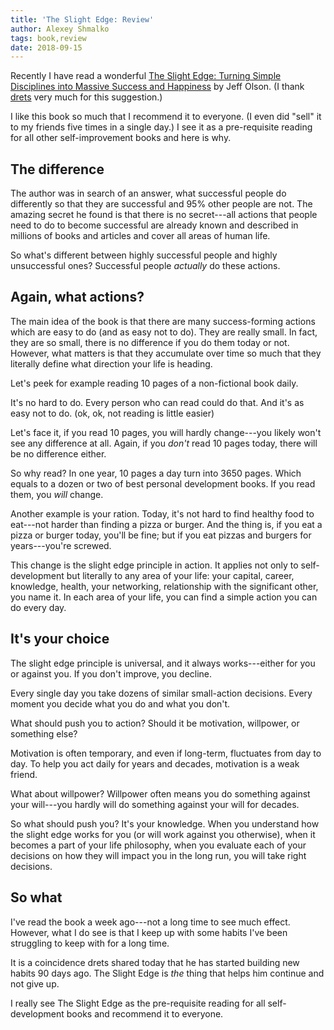 ```yaml
---
title: 'The Slight Edge: Review'
author: Alexey Shmalko
tags: book,review
date: 2018-09-15
---
```


Recently I have read a wonderful [The Slight Edge: Turning Simple Disciplines into Massive Success and Happiness][slight-edge-amazon] by Jeff Olson.
(I thank [drets][drets] very much for this suggestion.)

I like this book so much that I recommend it to everyone.
(I even did "sell" it to my friends five times in a single day.)
I see it as a pre-requisite reading for all other self-improvement books and here is why.

<!--more-->

## The difference

The author was in search of an answer, what successful people do differently so that they are successful and 95% other people are not.
The amazing secret he found is that there is no secret---all actions that people need to do to become successful are already known and described in millions of books and articles and cover all areas of human life.

So what's different between highly successful people and highly unsuccessful ones?
Successful people _actually_ do these actions.

## Again, what actions?

The main idea of the book is that there are many success-forming actions which are easy to do (and as easy not to do).
They are really small.
In fact, they are so small, there is no difference if you do them today or not.
However, what matters is that they accumulate over time so much that they literally define what direction your life is heading.

Let's peek for example reading 10 pages of a non-fictional book daily.

It's no hard to do. Every person who can read could do that.
And it's as easy not to do. (ok, ok, not reading is little easier)

Let's face it, if you read 10 pages, you will hardly change---you likely won't see any difference at all.
Again, if you _don't_ read 10 pages today, there will be no difference either.

So why read?
In one year, 10 pages a day turn into 3650 pages.
Which equals to a dozen or two of best personal development books.
If you read them, you _will_ change.

Another example is your ration.
Today, it's not hard to find healthy food to eat---not harder than finding a pizza or burger.
And the thing is, if you eat a pizza or burger today, you'll be fine; but if you eat pizzas and burgers for years---you're screwed.

This change is the slight edge principle in action.
It applies not only to self-development but literally to any area of your life: your capital, career, knowledge, health, your networking, relationship with the significant other, you name it.
In each area of your life, you can find a simple action you can do every day.

## It's your choice

The slight edge principle is universal, and it always works---either for you or against you.
If you don't improve, you decline.

Every single day you take dozens of similar small-action decisions.
Every moment you decide what you do and what you don't.

What should push you to action? Should it be motivation, willpower, or something else?

Motivation is often temporary, and even if long-term, fluctuates from day to day.
To help you act daily for years and decades, motivation is a weak friend.

What about willpower?
Willpower often means you do something against your will---you hardly will do something against your will for decades.

So what should push you?
It's your knowledge.
When you understand how the slight edge works for you (or will work against you otherwise), when it becomes a part of your life philosophy, when you evaluate each of your decisions on how they will impact you in the long run, you will take right decisions.

## So what

I've read the book a week ago---not a long time to see much effect.
However, what I do see is that I keep up with some habits I've been struggling to keep with for a long time.

It is a coincidence drets shared today that he has started building new habits 90 days ago.
The Slight Edge is _the_ thing that helps him continue and not give up.

I really see The Slight Edge as the pre-requisite reading for all self-development books and recommend it to everyone.

[slight-edge-amazon]: https://www.amazon.com/Slight-Edge-Turning-Disciplines-Happiness-ebook/dp/B07G2D82DM/ref=tmm_kin_swatch_0?_encoding=UTF8&qid=&sr=
[drets]: https://drets.github.io/
